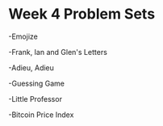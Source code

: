 # Week 4 Problem Sets

-Emojize


-Frank, Ian and Glen's Letters


-Adieu, Adieu


-Guessing Game


-Little Professor


-Bitcoin Price Index
